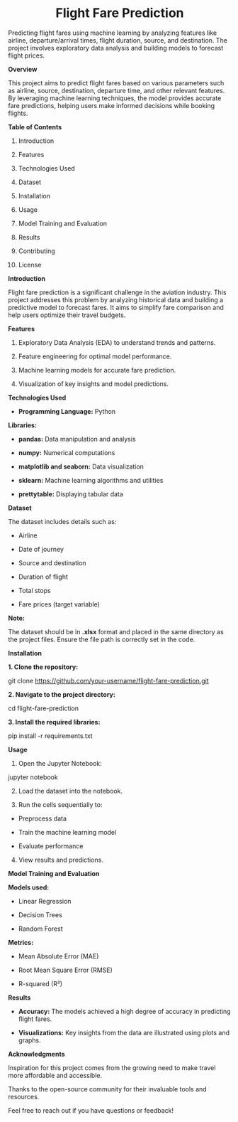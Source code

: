 <h1 align="center">Flight Fare Prediction</h1>
Predicting flight fares using machine learning by analyzing features like airline, departure/arrival times, flight duration, source, and destination. The project involves exploratory data analysis and building models to forecast flight prices.

**Overview**

This project aims to predict flight fares based on various parameters such as airline, source, destination, departure time, and other relevant features. By leveraging machine learning techniques, the model provides accurate fare predictions, helping users make informed decisions while booking flights.

**Table of Contents**

1. Introduction

2. Features

3. Technologies Used

4. Dataset

5. Installation

6. Usage

7. Model Training and Evaluation

8. Results

9. Contributing

10. License

**Introduction**

Flight fare prediction is a significant challenge in the aviation industry. This project addresses this problem by analyzing historical data and building a predictive model to forecast fares. It aims to simplify fare comparison and help users optimize their travel budgets.

**Features**

1. Exploratory Data Analysis (EDA) to understand trends and patterns.

2. Feature engineering for optimal model performance.

3. Machine learning models for accurate fare prediction.

4. Visualization of key insights and model predictions.

**Technologies Used**

* **Programming Language:** Python

**Libraries:**

* **pandas:** Data manipulation and analysis

* **numpy:** Numerical computations

* **matplotlib and seaborn:** Data visualization

* **sklearn:** Machine learning algorithms and utilities

* **prettytable:** Displaying tabular data

**Dataset**

The dataset includes details such as:

* Airline

* Date of journey

* Source and destination

* Duration of flight

* Total stops

* Fare prices (target variable)

**Note:**

The dataset should be in **.xlsx** format and placed in the same directory as the project files. Ensure the file path is correctly set in the code.

**Installation**

**1. Clone the repository:**

git clone https://github.com/your-username/flight-fare-prediction.git

**2. Navigate to the project directory:**

cd flight-fare-prediction

**3. Install the required libraries:**

pip install -r requirements.txt

**Usage**

1. Open the Jupyter Notebook:

jupyter notebook

2. Load the dataset into the notebook.

3. Run the cells sequentially to:

* Preprocess data

* Train the machine learning model

* Evaluate performance

4. View results and predictions.

**Model Training and Evaluation**

**Models used:**

* Linear Regression

* Decision Trees

* Random Forest

**Metrics:**

* Mean Absolute Error (MAE)

* Root Mean Square Error (RMSE)

* R-squared (R²)

**Results**

* **Accuracy:** The models achieved a high degree of accuracy in predicting flight fares.

* **Visualizations:** Key insights from the data are illustrated using plots and graphs.


**Acknowledgments**

Inspiration for this project comes from the growing need to make travel more affordable and accessible.

Thanks to the open-source community for their invaluable tools and resources.

Feel free to reach out if you have questions or feedback!


